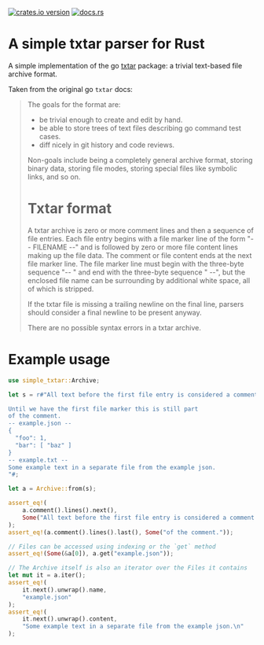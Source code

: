 [![crates.io version](https://img.shields.io/crates/v/simple_txtar)](https://crates.io/crates/simple_txtar) [![docs.rs](https://img.shields.io/docsrs/simple_txtar?logo=rust)](https://docs.rs/simple_txtar)


# A simple txtar parser for Rust

A simple implementation of the go [txtar](https://github.com/golang/tools/blob/master/txtar/archive.go)
package: a trivial text-based file archive format.

Taken from the original go `txtar` docs:

> The goals for the format are:
>   - be trivial enough to create and edit by hand.
>   - be able to store trees of text files describing go command test cases.
>   - diff nicely in git history and code reviews.
>
> Non-goals include being a completely general archive format,
> storing binary data, storing file modes, storing special files like
> symbolic links, and so on.
>
> # Txtar format
>
> A txtar archive is zero or more comment lines and then a sequence of file entries.
> Each file entry begins with a file marker line of the form "-- FILENAME --"
> and is followed by zero or more file content lines making up the file data.
> The comment or file content ends at the next file marker line.
> The file marker line must begin with the three-byte sequence "-- "
> and end with the three-byte sequence " --", but the enclosed
> file name can be surrounding by additional white space,
> all of which is stripped.
>
> If the txtar file is missing a trailing newline on the final line,
> parsers should consider a final newline to be present anyway.
>
> There are no possible syntax errors in a txtar archive.


# Example usage

```rust
use simple_txtar::Archive;

let s = r#"All text before the first file entry is considered a comment.

Until we have the first file marker this is still part
of the comment.
-- example.json --
{
  "foo": 1,
  "bar": [ "baz" ]
}
-- example.txt --
Some example text in a separate file from the example json.
"#;

let a = Archive::from(s);

assert_eq!(
    a.comment().lines().next(),
    Some("All text before the first file entry is considered a comment.")
);
assert_eq!(a.comment().lines().last(), Some("of the comment."));

// Files can be accessed using indexing or the `get` method
assert_eq!(Some(&a[0]), a.get("example.json"));

// The Archive itself is also an iterator over the Files it contains
let mut it = a.iter();
assert_eq!(
    it.next().unwrap().name,
    "example.json"
);
assert_eq!(
    it.next().unwrap().content,
    "Some example text in a separate file from the example json.\n"
);
```
